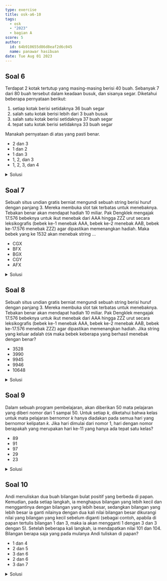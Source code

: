 ```yaml
---
type: exercise
title: osk-a6-10
tags:
  - osk
  - "2023"
  - bagian A
score: 5
author:
  id: 64b910655d86d8eaf2d6c045
  name: panawar hasibuan
date: Tue Aug 01 2023
---
```


## Soal 6

Terdapat 2 kotak tertutup yang masing-masing berisi 40 buah. Sebanyak 7 dari 80
buah tersebut dalam keadaan busuk, dan sisanya segar. Diketahui beberapa
pernyataan berikut:

1. setiap kotak berisi setidaknya 36 buah segar
2. salah satu kotak berisi lebih dari 3 buah busuk
3. salah satu kotak berisi setidaknya 37 buah segar
4. tepat satu kotak berisi setidaknya 33 buah segar

Manakah pernyataan di atas yang pasti benar.

- 2 dan 3
- 1 dan 2
- 1 dan 3
- 1, 2, dan 3
- 1, 2, 3, dan 4

<details><summary>Solusi</summary>

Pada prinsip _Pegeon hole_, apabila ada $n+1$ merpati dan hanya tersedia $n$ buah sarang, maka setidaknya ada satu sarang yang berisi $2$ merpati

Diketahui ada 2 kotak, berisi masing-masing 40 buah, dan terdapat 7 buah busuk

sesuai prinsip _Pegeon hole_, karna ada 2 kotak dan 7 buah busuk, maka salah satu kotak berisi setidaknya 4 buah busuk.

Sehingga kotak lainnya berisi 3 buah busuk atau kurang, dengan kata lain berisi 37 atau lebih buah segar

Dengan prinsip _Pegeon hole_ ini, pernyataan yang pasti benar adalah pernyataan 2 dan 3

Akan dicek pernyataan 1 dan 4

- Pada pernyataan 1

jika semua (7) buah busuk berada pada satu kotak, maka kotak ini hanya berisi 33 buah segar. Mengakibatkan pernyataan 1 tidak selalu benar

(tidak setiap kotak berisi setidaknya 36 buah segar)

- Pada peryataan 4

jika satu kotak berisi 4 buah busuk dan kotak lain berisi 3 buah busuk, maka buah segar pada kedua kotak berisi 33 dan 34 buah segar. Mengakibatkan pernyataan 4 tidak selalu benar.

(tidak tepat satu kotak yang berisi setidaknya 33 buah segar)

Pernyataan yang pasti benar hanyalah pernyataan 2 dan 3

</details>

## Soal 7

Sebuah situs undian gratis berniat mengundi sebuah string berisi huruf dengan
panjang 3. Mereka membuka slot tak terbatas untuk menebaknya. Tebakan benar
akan mendapat hadiah 10 miliar. Pak Dengklek mengajak 17.576 bebeknya untuk ikut
menebak dari AAA hingga ZZZ urut secara leksikografis (bebek ke-1 menebak AAA,
bebek ke-2 menebak AAB, bebek ke-17.576 menebak ZZZ) agar dipastikan
memenangkan hadiah. Maka bebek yang ke 1532 akan menebak string $\dots$

- CGX
- BFX
- BGX
- CGY
- AFX

<details><summary>Solusi</summary>

Jelas bahwa huruf-huruf A$-$Z terdiri dari 26 huruf.

jadi, AAA$-$AAZ terdiri dari 26 string

untuk setiap string $abc$, dengan $a,b,c \in {A-Z}$. Banyaknya kemungkinan pasangan $bc$ adalah $26\times 26 = 676$

Jadi, AAA$-$AZZ terdiri dari 676 string, begitu juga dengan BAA$-$BZZ terdiri dari 676 string

Perhatikan bahwa

$$
1532 = 676\times 2 + 180 = 676\times 2 + 26\times 6 +24
$$

jelas bahwa string CFZ merupakan string ke-$676\times 2 + 26\times 6$.

jadi string ke-1532 adalah string ke-24 setelah CFZ atau string ke-2 sebelum CGZ. sehingga, string dimaksud adalah `CGX`

</details>

## Soal 8

Sebuah situs undian gratis berniat mengundi sebuah string berisi huruf dengan
panjang 3. Mereka membuka slot tak terbatas untuk menebaknya. Tebakan benar
akan mendapat hadiah 10 miliar. Pak Dengklek mengajak 17.576 bebeknya untuk ikut
menebak dari AAA hingga ZZZ urut secara leksikografis (bebek ke-1 menebak AAA,
bebek ke-2 menebak AAB, bebek ke-17.576 menebak ZZZ) agar dipastikan
memenangkan hadiah. Jika string yang keluar adalah `OSN` maka bebek keberapa
yang berhasil menebak dengan benar?

- 3528
- 3990
- 9945
- 9946
- 10648

<details><summary>Solusi</summary>

Dengan logika yang sama dengan nomor sebelumnya (7).

- huruf $O$ menempati urutan ke-15 diantara $A-Z$
- huruf $S$ menempati urutan ke-19 diantara $A-Z$
- huruf $N$ menempati urutan ke-14 diantara $A-Z$

Bebek yang menebak NZZ adalah bebek ke-$676\times 14 = 9464$.

Bebek yang menebak ORZ adalah bebek ke-$26\times 18 = 468$ setelah bebek yang menebak NZZ.

Bebek yang menebak OSN adalah bebek ke-14 setelah bebek yang menebak ORZ.

jadi, bebek yang menebak string `OSN` adalah bebek ke-$676\times 14 + 26\times 18 + 14 = 9946$

</details>

## Soal 9

Dalam sebuah program pembelajaran, akan diberikan 50 mata pelajaran yang diberi
nomor dari 1 sampai 50. Untuk setiap $k$, diketahui bahwa kelas untuk mata pelajaran
bernomor $k$ hanya diadakan pada semua hari yang bernomor kelipatan $k$. Jika hari
dimulai dari nomor 1, hari dengan nomor berapakah yang merupakan hari ke-11 yang
hanya ada tepat satu kelas?

- 89
- 91
- 97
- 29
- 23

<details><summary>Solusi</summary>

Sebuah bilanga $p$ dikatakan prima jika dan hanya jika tidak ada bilangan bulat $k$ dengan $1<k<p$ sehingga $p$ merupakan kelipatan dari $k$.

Jelas bahwa semua bilangan bulat positif $k$ merupakan kelipatan dari 1. Jadi pelajaran 1 selalu diadakan setiap hari.

Jadi, untuk hari ke-2 sampai hari ke-50 setidaknya ada 2 mata pelajaran yang diadakan, pelajaran 1 dan pelajaran ke hari itu sendiri.

Karna pada hari ke-$p$ dengan $p$ prima dan $p>50$ hanya ada tepat satu kelas (pelajaran 1) maka persoalan setara dengan mencari bilangan prima ke-10 setelah 50.

`note`: hari ke-1 hanya satu mata pelajaran yang diadakan yaitu pelajaran 1.

Daftar 10 bilangan prima setelah 50: 53, 59, 61, 67, 71, 73, 79, 83, 89, dan `97`

Jadi, hari ke-11 yang hanya ada tepat satu kelas adalah hari ke-97

</details>

## Soal 10

Andi menuliskan dua buah bilangan bulat positif yang berbeda di papan. Kemudian,
pada setiap langkah, ia menghapus bilangan yang lebih kecil dan menggantinya
dengan bilangan yang lebih besar, sedangkan bilangan yang lebih besar ia ganti
nilainya dengan dua kali nilai bilangan besar dikurangi nilai yang bilangan yang kecil
sebelum diganti (sebagai contoh, apabila di papan tertulis bilangan 1 dan 3, maka ia
akan mengganti 1 dengan 3 dan 3 dengan 5). Setelah beberapa kali langkah, ia
mendapatkan nilai 101 dan 104. Bilangan berapa saja yang pada mulanya Andi
tuliskan di papan?

- 1 dan 4
- 2 dan 5
- 3 dan 6
- 2 dan 6
- 3 dan 7

<details><summary>Solusi</summary>

## Alternatif 1

Misalkan dua bilangan pertama yang ditulis Andi adalah $a$ dan $b$, dengan $a<b$ maka

| langkah | bilangan terkecil | bilangan terbesar |
| ------- | ----------------- | ----------------- |
| 0       | $a$               | $b$               |
| 1       | $b$               | $2b-a$            |
| 2       | $2b-a$            | $3b-2a$           |
| 3       | $3b-2a$           | $4b-3a$           |
| 4       | $4b-3a$           | $5b-4a$           |
| .       | .                 | .                 |
| $k$     | $kb-(k-1)a$       | $(k+1)b-ka$       |

Jadi, $101 = kb-(k-1)a$ dan $104= (k+1)b-ka$

$$
kb-ka+b=104
kb-ka+a=101\\
$$

dengan mengurangkan kedua persamaan diatas diperoleh $b-a=3$

dengan menjumlahkan kedua persamaan diatas diperoleh $k(b-a)+(a+b)=205$

setelah meyederhanakan hasil kedua diperoleh $3k+(a+b)=205$

karna 205 dibagi 3 bersisa 1 dan $3k$ habis dibagi 3, maka $(a+b)$ haruslah bersisa 1 jika dibagi 3.

Dari pilihan yang ada dan memenuhi $b-a=3$ dan sisa $a+b$ dibagi 3 = 1 adalah 2 dan 5

## Alternatif 2

Misalkan Andi memperoleh bilangan 104 dan 101 setelah $n$ langkah. Maka pada langkah sebelumnya, bilangan terbesar merupakan 101 dan $104=2\times 101 -$ bilangan terkecil, atau bilangan terkecil $=2\times 101-104$

| langkah | bilangan terkecil | bilangan terbesar |
| ------- | ----------------- | ----------------- |
| $n$     | 101               | 104               |
| $n-1$   | $202-104=98$      | 101               |
| $n-2$   | $196-101=95$      | 98                |
| $n-3$   | $190-98=92$       | 95                |

Dapat dilihat, bahwa pada tiap langkah, bilingan terkecil dan terbesar merupakan bilangan sebelumnya ditambah 3.

Persoalan ini setara dengan mencari suku pertama dan kedua dari deret aritmatika dengan beda $b=3$, dan $U_k=101$ dan $U_{k+1}=104$ untuk suatu $k$.

$$
U_k=a+(k-1)b\\
101=a+(k-1)3\\
2+33\times 3=a+(k-1)3\\
$$

Kemungkinan $a=U_1=2$ atau $a=2+3n$, dan $U_2=a+3$ untuk suatu bilangan bulat positif $n$.

Dari pilihan yang tersedia, hanya 2 dan 5 yang memenuhi, untuk 2 dan 6, 6 tidak memenuhi nilai $U_2$.

</details>
